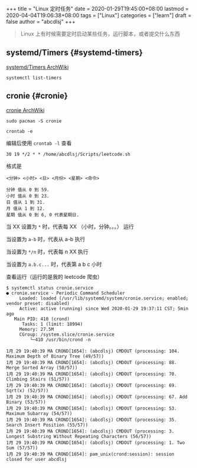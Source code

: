 +++
title = "Linux 定时任务"
date = 2020-01-29T19:45:00+08:00
lastmod = 2020-04-04T19:06:38+08:00
tags = ["Linux"]
categories = ["learn"]
draft = false
author = "abcdlsj"
+++

> Linux 上有时候需要定时启动某些任务，运行脚本，或者提交什么东西

<!--more-->


## systemd/Timers {#systemd-timers}

[systemd/Timers ArchWiki](https://wiki.archlinux.org/index.php/Systemd/Timers%5F(%E7%AE%80%E4%BD%93%E4%B8%AD%E6%96%87))

```shell
systemctl list-timers
```


## cronie {#cronie}

[cronie ArchWiki](https://wiki.archlinux.org/index.php/Cron%5F(%E7%AE%80%E4%BD%93%E4%B8%AD%E6%96%87))

```shell
sudo pacman -S cronie
```

```shell
crontab -e
```

编辑后使用 `crontab -l` 查看

```shell
30 19 */2 * * /home/abcdlsj/Scripts/leetcode.sh
```

格式是

```nil
<分钟> <小时> <日> <月份> <星期> <命令>

分钟 值从 0 到 59.
小时 值从 0 到 23.
日 值从 1 到 31.
月 值从 1 到 12.
星期 值从 0 到 6, 0 代表星期日.
```

当 XX 设置为 `*` 时，代表每 XX （小时，分钟。。。） 运行

当设置为 `a-b` 时，代表从 a-b 执行

当设置为 `*/n` 时，代表每 n XX 执行

当设置为 `a.b.c...` 时，代表第 a b c 小时

查看运行（运行的是我的 leetcode 爬虫）

```nil
$ systemctl status cronie.service
● cronie.service - Periodic Command Scheduler
     Loaded: loaded (/usr/lib/systemd/system/cronie.service; enabled; vendor preset: disabled)
     Active: active (running) since Wed 2020-01-29 19:37:11 CST; 5min ago
   Main PID: 410 (crond)
      Tasks: 1 (limit: 18994)
     Memory: 27.5M
     CGroup: /system.slice/cronie.service
	     └─410 /usr/bin/crond -n

1月 29 19:40:39 MA CROND[1654]: (abcdlsj) CMDOUT (processing: 104. Maximum Depth of Binary Tree (49/57))
1月 29 19:40:39 MA CROND[1654]: (abcdlsj) CMDOUT (processing: 88. Merge Sorted Array (50/57))
1月 29 19:40:39 MA CROND[1654]: (abcdlsj) CMDOUT (processing: 70. Climbing Stairs (51/57))
1月 29 19:40:39 MA CROND[1654]: (abcdlsj) CMDOUT (processing: 69. Sqrt(x) (52/57))
1月 29 19:40:39 MA CROND[1654]: (abcdlsj) CMDOUT (processing: 67. Add Binary (53/57))
1月 29 19:40:39 MA CROND[1654]: (abcdlsj) CMDOUT (processing: 53. Maximum Subarray (54/57))
1月 29 19:40:39 MA CROND[1654]: (abcdlsj) CMDOUT (processing: 35. Search Insert Position (55/57))
1月 29 19:40:39 MA CROND[1654]: (abcdlsj) CMDOUT (processing: 3. Longest Substring Without Repeating Characters (56/57))
1月 29 19:40:39 MA CROND[1654]: (abcdlsj) CMDOUT (processing: 1. Two Sum (57/57))
1月 29 19:40:39 MA CROND[1654]: pam_unix(crond:session): session closed for user abcdlsj
```
